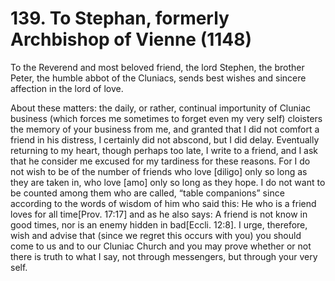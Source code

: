 # 139. To Stephan, formerly Archbishop of Vienne \(1148\)

To the Reverend and most beloved friend, the lord Stephen, the brother Peter, the humble abbot of the Cluniacs, sends best wishes and sincere affection in the lord of love.

About these matters: the daily, or rather, continual importunity of Cluniac business \(which forces me sometimes to forget even my very self\) cloisters the memory of your business from me, and granted that I did not comfort a friend in his distress, I certainly did not abscond, but I did delay. Eventually returning to my heart, though perhaps too late, I write to a friend, and I ask that he consider me excused for my tardiness for these reasons. For I do not wish to be of the number of friends who love \[diligo\] only so long as they are taken in, who love \[amo\] only so long as they hope. I do not want to be counted among them who are called, “table companions” since according to the words of wisdom of him who said this: He who is a friend loves for all time\[Prov. 17:17\] and as he also says: A friend is not know in good times, nor is an enemy hidden in bad\[Eccli. 12:8\]. I urge, therefore, wish and advise that \(since we regret this occurs with you\) you should come to us and to our Cluniac Church and you may prove whether or not there is truth to what I say, not through messengers, but through your very self.

